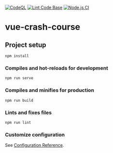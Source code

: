 [![CodeQL](https://github.com/rabdya767/VueJS/actions/workflows/codeql.yml/badge.svg)](https://github.com/rabdya767/VueJS/actions/workflows/codeql.yml)
[![Lint Code Base](https://github.com/rabdya767/VueJS/actions/workflows/super-linter.yml/badge.svg)](https://github.com/rabdya767/VueJS/actions/workflows/super-linter.yml)
[![Node.js CI](https://github.com/rabdya767/VueJS/actions/workflows/node.js.yml/badge.svg)](https://github.com/rabdya767/VueJS/actions/workflows/node.js.yml)
# vue-crash-course

## Project setup
```
npm install
```

### Compiles and hot-reloads for development
```
npm run serve
```

### Compiles and minifies for production
```
npm run build
```

### Lints and fixes files
```
npm run lint
```

### Customize configuration
See [Configuration Reference](https://cli.vuejs.org/config/).
